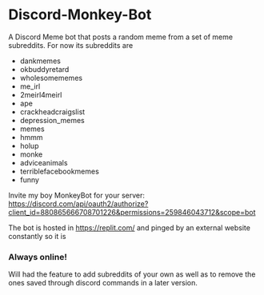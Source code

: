 # Discord-Monkey-Bot
A Discord Meme bot that posts a random meme from a set of meme subreddits.
For now its subreddits are 
* dankmemes
* okbuddyretard
* wholesomememes
* me_irl
* 2meirl4meirl
* ape
* crackheadcraigslist
* depression_memes
* memes
* hmmm
* holup
* monke
* adviceanimals
* terriblefacebookmemes
* funny

Invite my boy MonkeyBot for your server:
https://discord.com/api/oauth2/authorize?client_id=880865666708701226&permissions=259846043712&scope=bot

The bot is hosted in https://replit.com/ and pinged by an external website constantly so it is 
 ### Always online! 

Will had the feature to add subreddits of your own as well as to remove the ones saved through discord commands in a later version.

